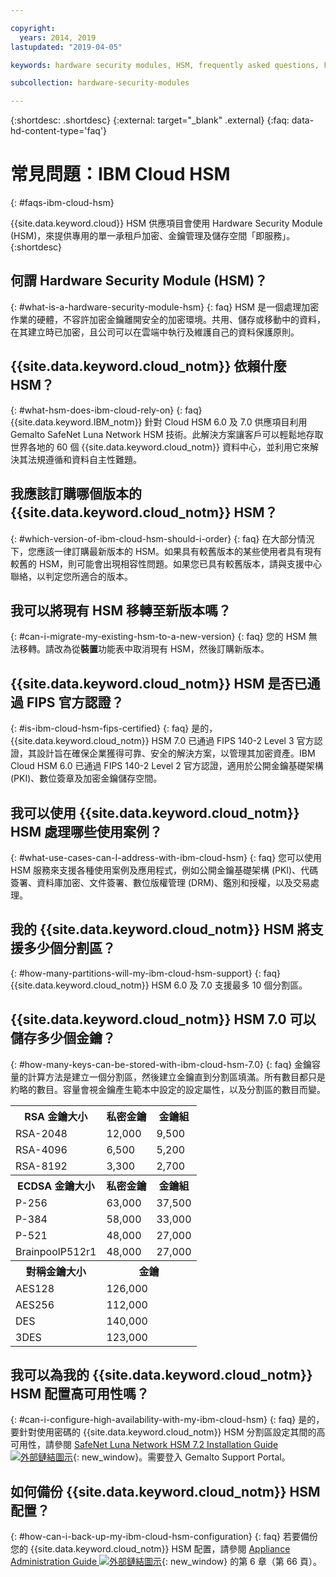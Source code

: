 ```yaml
---

copyright:
  years: 2014, 2019
lastupdated: "2019-04-05"

keywords: hardware security modules, HSM, frequently asked questions, FAQs, cryptographic, symmetrical, keys, secrets

subcollection: hardware-security-modules

---
```


{:shortdesc: .shortdesc}
{:external: target="_blank" .external}
{:faq: data-hd-content-type='faq'}

# 常見問題：IBM Cloud HSM
{: #faqs-ibm-cloud-hsm}

{{site.data.keyword.cloud}} HSM 供應項目會使用 Hardware Security Module (HSM)，來提供專用的單一承租戶加密、金鑰管理及儲存空間「即服務」。
{:shortdesc}

## 何謂 Hardware Security Module (HSM)？
{: #what-is-a-hardware-security-module-hsm}
{: faq}
HSM 是一個處理加密作業的硬體，不容許加密金鑰離開安全的加密環境。共用、儲存或移動中的資料，在其建立時已加密，且公司可以在雲端中執行及維護自己的資料保護原則。

## {{site.data.keyword.cloud_notm}} 依賴什麼 HSM？
{: #what-hsm-does-ibm-cloud-rely-on}
{: faq}
{{site.data.keyword.IBM_notm}} 針對 Cloud HSM 6.0 及 7.0 供應項目利用 Gemalto SafeNet Luna Network HSM 技術。此解決方案讓客戶可以輕鬆地存取世界各地的 60 個 {{site.data.keyword.cloud_notm}} 資料中心，並利用它來解決其法規遵循和資料自主性難題。

## 我應該訂購哪個版本的 {{site.data.keyword.cloud_notm}} HSM？
{: #which-version-of-ibm-cloud-hsm-should-i-order}
{: faq}
在大部分情況下，您應該一律訂購最新版本的 HSM。如果具有較舊版本的某些使用者具有現有較舊的 HSM，則可能會出現相容性問題。如果您已具有較舊版本，請與支援中心聯絡，以判定您所適合的版本。

## 我可以將現有 HSM 移轉至新版本嗎？
{: #can-i-migrate-my-existing-hsm-to-a-new-version}
{: faq}
您的 HSM 無法移轉。請改為從**裝置**功能表中取消現有 HSM，然後訂購新版本。

## {{site.data.keyword.cloud_notm}} HSM 是否已通過 FIPS 官方認證？
{: #is-ibm-cloud-hsm-fips-certified}
{: faq}
是的，{{site.data.keyword.cloud_notm}} HSM 7.0 已通過 FIPS 140-2 Level 3 官方認證，其設計旨在確保企業獲得可靠、安全的解決方案，以管理其加密資產。IBM Cloud HSM 6.0 已通過 FIPS 140-2 Level 2 官方認證，適用於公開金鑰基礎架構 (PKI)、數位簽章及加密金鑰儲存空間。

## 我可以使用 {{site.data.keyword.cloud_notm}} HSM 處理哪些使用案例？
{: #what-use-cases-can-I-address-with-ibm-cloud-hsm}
{: faq}
您可以使用 HSM 服務來支援各種使用案例及應用程式，例如公開金鑰基礎架構 (PKI)、代碼簽署、資料庫加密、文件簽署、數位版權管理 (DRM)、鑑別和授權，以及交易處理。

## 我的 {{site.data.keyword.cloud_notm}} HSM 將支援多少個分割區？
{: #how-many-partitions-will-my-ibm-cloud-hsm-support}
{: faq}
{{site.data.keyword.cloud_notm}} HSM 6.0 及 7.0 支援最多 10 個分割區。

## {{site.data.keyword.cloud_notm}} HSM 7.0 可以儲存多少個金鑰？
{: #how-many-keys-can-be-stored-with-ibm-cloud-hsm-7.0}
{: faq}
金鑰容量的計算方法是建立一個分割區，然後建立金鑰直到分割區填滿。所有數目都只是約略的數目。容量會視金鑰產生範本中設定的設定屬性，以及分割區的數目而變。
<table>
<th>RSA 金鑰大小
</th>
<th>私密金鑰</th>
<th>金鑰組</th>
<tr><td>RSA-2048</td>
<td>12,000</td>
<td>9,500</td></tr>
<tr><td>RSA-4096</td>
<td>6,500</td>
<td>5,200</td></tr>
<tr><td>RSA-8192</td>
<td>3,300</td>
<td>2,700</td></tr>

<th>ECDSA 金鑰大小
</th>
<th>私密金鑰</th>
<th>金鑰組</th>
<tr><td>P-256</td>
<td>63,000</td>
<td>37,500</td></tr>
<tr><td>P-384</td>
<td>58,000</td>
<td>33,000</td></tr>
<tr><td>P-521</td>
<td>48,000</td>
<td>27,000</td></tr>
<tr><td>BrainpoolP512r1</td>
<td>48,000</td>
<td>27,000</td></tr>

<th>對稱金鑰大小
</th>
<th colspan="2">金鑰</th>

<tr><td>AES128</td>
<td colspan="2">126,000</td>
</tr>
<tr><td>AES256</td>
<td colspan="2">112,000</td>
</tr>
<tr><td>DES</td>
<td colspan="2">140,000</td>

</tr>
<tr><td>3DES</td>
<td colspan="2">123,000</td>
</tr>
</table>

## 我可以為我的 {{site.data.keyword.cloud_notm}} HSM 配置高可用性嗎？
{: #can-i-configure-high-availability-with-my-ibm-cloud-hsm}
{: faq}
是的，要針對使用密碼的 {{site.data.keyword.cloud_notm}} HSM 分割區設定其間的高可用性，請參閱 [SafeNet Luna Network HSM 7.2 Installation Guide ![外部鏈結圖示](../../icons/launch-glyph.svg "外部鏈結圖示")](https://supportportal.gemalto.com/csm?id=kb_article_view&sys_kb_id=19a81c8bdb9a1fc8d298728dae96197d&sysparm_article=KB0017573){: new_window}。需要登入 Gemalto Support Portal。

## 如何備份 {{site.data.keyword.cloud_notm}} HSM 配置？
{: #how-can-i-back-up-my-ibm-cloud-hsm-configuration}
{: faq}
若要備份您的 {{site.data.keyword.cloud_notm}} HSM 配置，請參閱 [Appliance Administration Guide ![外部鏈結圖示](../../icons/launch-glyph.svg "外部鏈結圖示")](ftp://public.dhe.ibm.com/cloud/bluemix/hsm/Appliance_Administration_Guide_72.pdf){: new_window} 的第 6 章（第 66 頁）。
